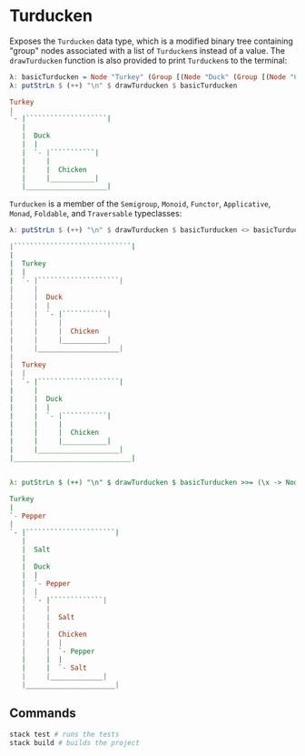 # Turducken

Exposes the `Turducken` data type, which is a modified binary tree containing "group" nodes associated with a list of `Turducken`s instead of a value. The `drawTurducken` function is also provided to print `Turducken`s to the terminal:


```haskell
λ: basicTurducken = Node "Turkey" (Group [(Node "Duck" (Group [(Node "Chicken") Empty Empty] Empty Empty) Empty)] Empty Empty) Empty
λ: putStrLn $ (++) "\n" $ drawTurducken $ basicTurducken

Turkey
|
`- |````````````````````|
   |
   |  Duck
   |  |
   |  `- |```````````|
   |     |
   |     |  Chicken
   |     |___________|
   |____________________|

```


`Turducken` is a member of the `Semigroup`, `Monoid`, `Functor`, `Applicative`, `Monad`, `Foldable`, and `Traversable` typeclasses:

```haskell
λ: putStrLn $ (++) "\n" $ drawTurducken $ basicTurducken <> basicTurducken

|`````````````````````````````|
|
|  Turkey
|  |
|  `- |````````````````````|
|     |
|     |  Duck
|     |  |
|     |  `- |```````````|
|     |     |
|     |     |  Chicken
|     |     |___________|
|     |____________________|
|
|  Turkey
|  |
|  `- |````````````````````|
|     |
|     |  Duck
|     |  |
|     |  `- |```````````|
|     |     |
|     |     |  Chicken
|     |     |___________|
|     |____________________|
|_____________________________|


λ: putStrLn $ (++) "\n" $ drawTurducken $ basicTurducken >>= (\x -> Node x (Node "Salt" Empty Empty) (Node "Pepper" Empty Empty))

Turkey
|
`- Pepper
|
`- |``````````````````````|
   |
   |  Salt
   |
   |  Duck
   |  |
   |  `- Pepper
   |  |
   |  `- |`````````````|
   |     |
   |     |  Salt
   |     |
   |     |  Chicken
   |     |  |
   |     |  `- Pepper
   |     |  |
   |     |  `- Salt
   |     |_____________|
   |______________________|

```

## Commands

```sh
stack test # runs the tests
stack build # builds the project
```
